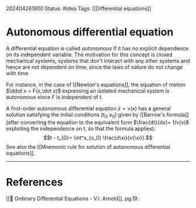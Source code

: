 202404261900
Status: #idea
Tags: [[Differential equations]]

# Autonomous differential equation

A differential equation is called *autonomous* if it has no explicit dependence on its independent variable. The motivation for this concept is closed mechanical systems, systems that don't interact with any other systems and hence are not dependent on time, since the laws of nature do not change with time.

For instance, in the case of [[Newton's equations]], the equation of motion $\ddot x = F(x,\dot x)$ expressing an isolated mechanical system is autonomous since $F$ is independent of $t$.

A first-order autonomous differential equation $\dot x = v(x)$ has a general solution satisfying the initial conditions $(t_0,x_0)$ given by [[Barrow's formula]] (after converting the equation to the equivalent form $\frac{dt}{dx}= 1/v(x)$ exploiting the independence on t, so that the formula applies):
$$t - t_{0}= \int^x_{x_0} \frac{d\xi}{v(\xi)}.$$
See also the [[Mnemonic rule for solution of autonomous differential equations]].

___
# References
[[📕 Ordinary Differential Equations - V.I. Arnold]], pg.19.